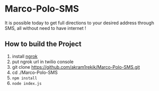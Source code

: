 # Marco-Polo-SMS
It is possible today to get full directions to your desired address through SMS, all without need to have internet !

## How to build the Project
1. install [ngrok](https://ngrok.com/download)
2. put ngrok url in twilio console
3. git clone https://github.com/akram1rekik/Marco-Polo-SMS.git
4. cd ./Marco-Polo-SMS
5. `npm install`
6. `node index.js`
